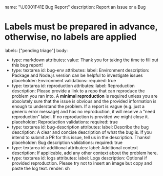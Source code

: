 name: "\U0001F41E Bug Report"
description: Report an Issue or a Bug

# Labels must be prepared in advance, otherwise, no labels are applied

labels: ["pending triage"]
body:

- type: markdown
  attributes:
  value: Thank you for taking the time to fill out this bug report!
- type: textarea
  id: bug-env
  attributes:
  label: Environment
  description: Package and Node.js version can be helpful to investigate issues
  placeholder: Environment
  validations:
  required: true
- type: textarea
  id: reproduction
  attributes:
  label: Reproduction
  description: Please provide a link to a repo that can reproduce the problem you ran into. A **minimal reproduction** is required unless you are absolutely sure that the issue is obvious and the provided information is enough to understand the problem. If a report is vague (e.g. just a generic error message) and has no reproduction, it will receive a "need reproduction" label. If no reproduction is provided we might close it.
  placeholder: Reproduction
  validations:
  required: true
- type: textarea
  id: bug-description
  attributes:
  label: Describe the bug
  description: A clear and concise description of what the bug is. If you intend to submit a PR for this issue, tell us in the description. Thanks!
  placeholder: Bug description
  validations:
  required: true
- type: textarea
  id: additional
  attributes:
  label: Additional context
  description: If applicable, add any other context about the problem here.
- type: textarea
  id: logs
  attributes:
  label: Logs
  description: Optional if provided reproduction. Please try not to insert an image but copy and paste the log text.
  render: sh
